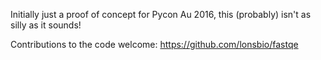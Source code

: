 Initially just a proof of concept for Pycon Au 2016, this (probably) isn't as silly as it sounds!

Contributions to the code welcome:
https://github.com/lonsbio/fastqe